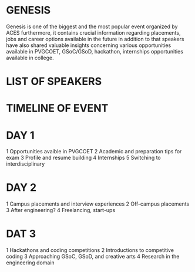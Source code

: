 # GENESIS


Genesis is one of the biggest and the most popular event organized by ACES furthermore, it contains crucial information regarding placements, jobs and career options available in the future in addition to that speakers have also shared valuable insights concerning various opportunities available in PVGCOET, GSoC/GSoD, hackathon, internships opportunities available in college. 



# LIST OF SPEAKERS 



# TIMELINE OF EVENT

# DAY 1
1 Opportunities avaible in PVGCOET
2 Academic and preparation tips for exam
3 Profile and resume building 
4 Internships
5 Switching to interdisciplinary

# DAY 2
1 Campus placements and interview experiences
2 Off-campus placements 
3 After engineering?
4 Freelancing, start-ups
# DAT 3
1 Hackathons and coding competitions
2 Introductions to competitive coding
3 Approaching GSoC, GSoD, and creative arts
4 Research in the engineering domain



